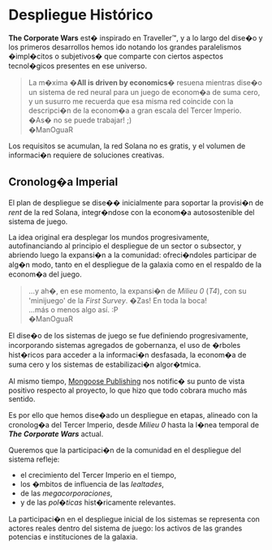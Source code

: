 # Despliegue Histórico

**The Corporate Wars** est� inspirado en Traveller™, y a lo largo del dise�o y los primeros desarrollos hemos ido notando los grandes paralelismos �impl�citos o subjetivos� que comparte con ciertos aspectos tecnol�gicos presentes en ese universo.

> La m�xima �**All is driven by economics**� resuena mientras dise�o un sistema de red neural para un juego de econom�a de suma cero, y un susurro me recuerda que esa misma red coincide con la descripci�n de la econom�a a gran escala del Tercer Imperio.\
> �As� no se puede trabajar! ;)\
> �ManOguaR

Los requisitos se acumulan, la red Solana no es gratis, y el volumen de informaci�n requiere de soluciones creativas.

## Cronolog�a Imperial

El plan de despliegue se dise�� inicialmente para soportar la provisi�n de _rent_ de la red Solana, integr�ndose con la econom�a autosostenible del sistema de juego.

La idea original era desplegar los mundos progresivamente, autofinanciando al principio el despliegue de un sector o subsector, y abriendo luego la expansi�n a la comunidad: ofreci�ndoles participar de alg�n modo, tanto en el despliegue de la galaxia como en el respaldo de la econom�a del juego.

> ...y ah�, en ese momento, la expansi�n de _Milieu 0_ (_T4_), con su 'minijuego' de la _First Survey_. �Zas! En toda la boca!\
> ...más o menos algo así. :P\
> �ManOguaR

El dise�o de los sistemas de juego se fue definiendo progresivamente, incorporando sistemas agregados de gobernanza, el uso de �rboles hist�ricos para acceder a la informaci�n desfasada, la econom�a de suma cero y los sistemas de estabilizaci�n algor�tmica.

Al mismo tiempo, [Mongoose Publishing](http://www.mongoosepublishing.com/) nos notific� su punto de vista positivo respecto al proyecto, lo que hizo que todo cobrara mucho más sentido.

Es por ello que hemos dise�ado un despliegue en etapas, alineado con la cronolog�a del Tercer Imperio, desde _Milieu 0_ hasta la l�nea temporal de _**The Corporate Wars**_ actual.

Queremos que la participaci�n de la comunidad en el despliegue del sistema refleje:

* el crecimiento del Tercer Imperio en el tiempo,
* los �mbitos de influencia de las _lealtades_,
* de las _megacorporaciones_,
* y de las _pol�ticas_ hist�ricamente relevantes.

La participaci�n en el despliegue inicial de los sistemas se representa con actores reales dentro del sistema de juego: los activos de las grandes potencias e instituciones de la galaxia.
